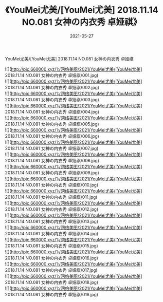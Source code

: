 ﻿---
layout: post
title:  《YouMei尤美/[YouMei尤美] 2018.11.14 NO.081 女神の内衣秀 卓娅祺》
date:   2021-05-27
img: http://pic.660000.xyz/1:/网络美图/2021/YouMei尤美/[YouMei尤美] 2018.11.14 NO.081 女神の内衣秀 卓娅祺/000.jpg
categories: [美女, 清纯, 唯美]
---

YouMei尤美/[YouMei尤美] 2018.11.14 NO.081 女神の内衣秀 卓娅祺

 ![](http://pic.660000.xyz/1:/网络美图/2021/YouMei尤美/[YouMei尤美] 2018.11.14 NO.081 女神の内衣秀 卓娅祺/001.jpg) <br>![](http://pic.660000.xyz/1:/网络美图/2021/YouMei尤美/[YouMei尤美] 2018.11.14 NO.081 女神の内衣秀 卓娅祺/002.jpg) <br>![](http://pic.660000.xyz/1:/网络美图/2021/YouMei尤美/[YouMei尤美] 2018.11.14 NO.081 女神の内衣秀 卓娅祺/003.jpg) <br>![](http://pic.660000.xyz/1:/网络美图/2021/YouMei尤美/[YouMei尤美] 2018.11.14 NO.081 女神の内衣秀 卓娅祺/004.jpg) <br>![](http://pic.660000.xyz/1:/网络美图/2021/YouMei尤美/[YouMei尤美] 2018.11.14 NO.081 女神の内衣秀 卓娅祺/005.jpg) <br>![](http://pic.660000.xyz/1:/网络美图/2021/YouMei尤美/[YouMei尤美] 2018.11.14 NO.081 女神の内衣秀 卓娅祺/006.jpg) <br>![](http://pic.660000.xyz/1:/网络美图/2021/YouMei尤美/[YouMei尤美] 2018.11.14 NO.081 女神の内衣秀 卓娅祺/007.jpg) <br>![](http://pic.660000.xyz/1:/网络美图/2021/YouMei尤美/[YouMei尤美] 2018.11.14 NO.081 女神の内衣秀 卓娅祺/008.jpg) <br>![](http://pic.660000.xyz/1:/网络美图/2021/YouMei尤美/[YouMei尤美] 2018.11.14 NO.081 女神の内衣秀 卓娅祺/009.jpg) <br>![](http://pic.660000.xyz/1:/网络美图/2021/YouMei尤美/[YouMei尤美] 2018.11.14 NO.081 女神の内衣秀 卓娅祺/010.jpg) <br>![](http://pic.660000.xyz/1:/网络美图/2021/YouMei尤美/[YouMei尤美] 2018.11.14 NO.081 女神の内衣秀 卓娅祺/011.jpg) <br>![](http://pic.660000.xyz/1:/网络美图/2021/YouMei尤美/[YouMei尤美] 2018.11.14 NO.081 女神の内衣秀 卓娅祺/012.jpg) <br>![](http://pic.660000.xyz/1:/网络美图/2021/YouMei尤美/[YouMei尤美] 2018.11.14 NO.081 女神の内衣秀 卓娅祺/013.jpg) <br>![](http://pic.660000.xyz/1:/网络美图/2021/YouMei尤美/[YouMei尤美] 2018.11.14 NO.081 女神の内衣秀 卓娅祺/014.jpg) <br>![](http://pic.660000.xyz/1:/网络美图/2021/YouMei尤美/[YouMei尤美] 2018.11.14 NO.081 女神の内衣秀 卓娅祺/015.jpg) <br>![](http://pic.660000.xyz/1:/网络美图/2021/YouMei尤美/[YouMei尤美] 2018.11.14 NO.081 女神の内衣秀 卓娅祺/016.jpg) <br>![](http://pic.660000.xyz/1:/网络美图/2021/YouMei尤美/[YouMei尤美] 2018.11.14 NO.081 女神の内衣秀 卓娅祺/017.jpg) <br>![](http://pic.660000.xyz/1:/网络美图/2021/YouMei尤美/[YouMei尤美] 2018.11.14 NO.081 女神の内衣秀 卓娅祺/018.jpg) <br>![](http://pic.660000.xyz/1:/网络美图/2021/YouMei尤美/[YouMei尤美] 2018.11.14 NO.081 女神の内衣秀 卓娅祺/019.jpg) <br>